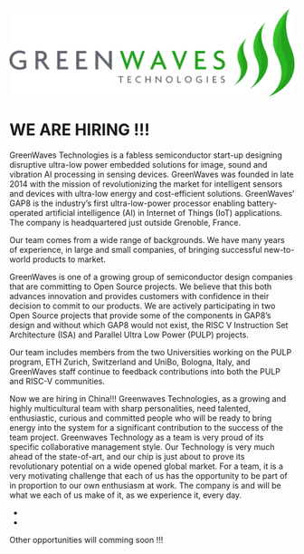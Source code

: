 [![GreenWaves Technologies][GWT-logo]][GWT-link]

[GWT-logo]: logo.png
[GWT-link]: https://greenwaves-technologies.com/

# WE ARE HIRING !!!

GreenWaves Technologies is a fabless semiconductor start-up designing disruptive ultra-low power embedded solutions for image, sound and vibration AI processing in sensing devices. GreenWaves was founded in late 2014 with the mission of revolutionizing the market for intelligent sensors and devices with ultra-low energy and cost-efficient solutions. GreenWaves’ GAP8 is the industry’s first ultra-low-power processor enabling battery-operated artificial intelligence (AI) in Internet of Things (IoT) applications. The company is headquartered just outside Grenoble, France.

Our team comes from a wide range of backgrounds. We have many years of experience, in large and small companies, of bringing successful new-to-world products to market.

GreenWaves is one of a growing group of semiconductor design companies that are committing to Open Source projects. We believe that this both advances innovation and provides customers with confidence in their decision to commit to our products. We are actively participating in two Open Source projects that provide some of the components in GAP8’s design and without which GAP8 would not exist, the RISC V Instruction Set Architecture (ISA) and Parallel Ultra Low Power (PULP) projects.

Our team includes members from the two Universities working on the PULP program, ETH Zurich, Switzerland and UniBo, Bologna, Italy, and GreenWaves staff continue to feedback contributions into both the PULP and RISC-V communities.

Now we are hiring in China!!! Greenwaves Technologies, as a growing and highly multicultural team with sharp personalities, need talented, enthusiastic, curious and committed people who will be ready to bring energy into the system for a significant contribution to the success of the team project. Greenwaves Technology as a team is very proud of its specific collaborative management style. Our Technology is very much ahead of the state-of-art, and our chip is just about to prove its revolutionary potential on a wide opened global market. For a team, it is a very motivating challenge that each of us has the opportunity to be part of in proportion to our own enthusiasm at work. The company is and will be what we each of us make of it, as we experience it, every day.

[We-Want-You]: we_want_u.jpg

* [China Business Development]: https://github.com/GreenWaves-Technologies/we_want_you/blob/master/China%20Business%20Development.pdf

* [China Feild Application Engineer]: https://github.com/GreenWaves-Technologies/we_want_you/blob/master/Field%20Application%20Engineer%20China.pdf


Other opportunities will comming soon !!!


